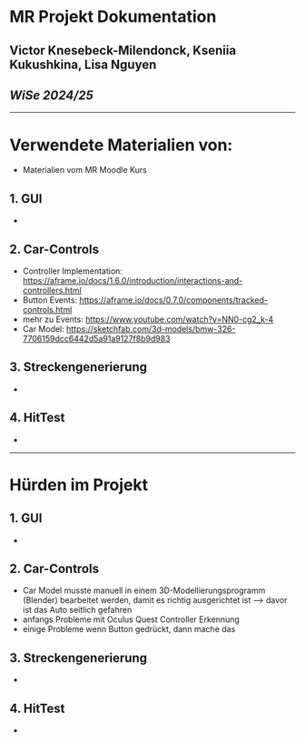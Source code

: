 # **MR Projekt Dokumentation**
## Victor Knesebeck-Milendonck, Kseniia Kukushkina, Lisa Nguyen
## *WiSe 2024/25*
________
# **Verwendete Materialien von:**
- Materialien vom MR Moodle Kurs
## 1. GUI
-
## 2. Car-Controls
- Controller Implementation: https://aframe.io/docs/1.6.0/introduction/interactions-and-controllers.html
- Button Events: https://aframe.io/docs/0.7.0/components/tracked-controls.html
- mehr zu Events: https://www.youtube.com/watch?v=NN0-cg2_k-4
- Car Model: https://sketchfab.com/3d-models/bmw-326-7706159dcc6442d5a91a9127f8b9d983
## 3. Streckengenerierung
- 
## 4. HitTest
-
_________
# **Hürden im Projekt**
## 1. GUI
- 
## 2. Car-Controls
- Car Model musste manuell in einem 3D-Modellierungsprogramm (Blender) bearbeitet werden, damit es richtig ausgerichtet ist --> davor ist das Auto seitlich gefahren
- anfangs Probleme mit Oculus Quest Controller Erkennung
- einige Probleme wenn Button gedrückt, dann mache das
## 3. Streckengenerierung
- 
## 4. HitTest
- 
